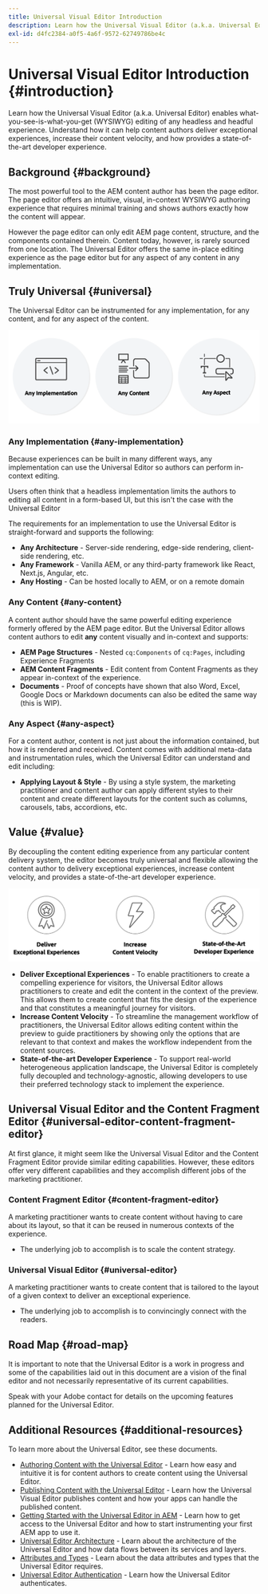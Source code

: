 ```yaml
---
title: Universal Visual Editor Introduction
description: Learn how the Universal Visual Editor (a.k.a. Universal Editor) enables what-you-see-is-what-you-get (WYSIWYG) editing of any headless and headful experience. Understand how it can help content authors deliver exceptional experiences, increase their content velocity, and how provides a state-of-the-art developer experience.
exl-id: d4fc2384-a0f5-4a6f-9572-62749786be4c
---
```


# Universal Visual Editor Introduction {#introduction}

Learn how the Universal Visual Editor (a.k.a. Universal Editor) enables what-you-see-is-what-you-get (WYSIWYG) editing of any headless and headful experience. Understand how it can help content authors deliver exceptional experiences, increase their content velocity, and how provides a state-of-the-art developer experience.

## Background {#background}

The most powerful tool to the AEM content author has been the page editor. The page editor offers an intuitive, visual, in-context WYSIWYG authoring experience that requires minimal training and shows authors exactly how the content will appear.

However the page editor can only edit AEM page content, structure, and the components contained therein. Content today, however, is rarely sourced from one location. The Universal Editor offers the same in-place editing experience as the page editor but for any aspect of any content in any implementation.

## Truly Universal {#universal}

The Universal Editor can be instrumented for any implementation, for any content, and for any aspect of the content.

![What makes it universal](assets/universal.png)

### Any Implementation {#any-implementation}

Because experiences can be built in many different ways, any implementation can use the Universal Editor so authors can perform in-context editing.

Users often think that a headless implementation limits the authors to editing all content in a form-based UI, but this isn't the case with the Universal Editor

The requirements for an implementation to use the Universal Editor is straight-forward and supports the following:

* **Any Architecture** - Server-side rendering, edge-side rendering, client-side rendering, etc.
* **Any Framework** - Vanilla AEM, or any third-party framework like React, Next.js, Angular, etc.
* **Any Hosting** - Can be hosted locally to AEM, or on a remote domain

### Any Content {#any-content}

A content author should have the same powerful editing experience formerly offered by the AEM page editor. But the Universal Editor allows content authors to edit **any** content visually and in-context and supports:

* **AEM Page Structures** - Nested `cq:Components` of `cq:Pages`, including Experience Fragments
* **AEM Content Fragments** - Edit content from Content Fragments as they appear in-context of the experience.
* **Documents** - Proof of concepts have shown that also Word, Excel, Google Docs or Markdown documents can also be edited the same way (this is WIP).

### Any Aspect {#any-aspect}

For a content author, content is not just about the information contained, but how it is rendered and received. Content comes with additional meta-data and instrumentation rules, which the Universal Editor can understand and edit including:

* **Applying Layout &amp; Style** - By using a style system, the marketing practitioner and content author can apply different styles to their content and create different layouts for the content such as columns, carousels, tabs, accordions, etc.

## Value {#value}

By decoupling the content editing experience from any particular content delivery system, the editor becomes truly universal and flexible allowing the content author to delivery exceptional experiences, increase content velocity, and provides a state-of-the-art developer experience.

![The value of the Universal Editor](assets/value.png)

* **Deliver Exceptional Experiences** - To enable practitioners to create a compelling experience for visitors, the Universal Editor allows practitioners to create and edit the content in the context of the preview. This allows them to create content that fits the design of the experience and that constitutes a meaningful journey for visitors.
* **Increase Content Velocity** - To streamline the management workflow of practitioners, the Universal Editor allows editing content within the preview to guide practitioners by showing only the options that are relevant to that context and makes the workflow independent from the content sources.
* **State-of-the-art Developer Experience** - To support real-world heterogeneous application landscape, the Universal Editor is completely fully decoupled and technology-agnostic, allowing developers to use their preferred technology stack to implement the experience.

## Universal Visual Editor and the Content Fragment Editor {#universal-editor-content-fragment-editor}

At first glance, it might seem like the Universal Visual Editor and the Content Fragment Editor provide similar editing capabilities. However, these editors offer very different capabilities and they accomplish different jobs of the marketing practitioner.

### Content Fragment Editor {#content-fragment-editor} 

A marketing practitioner wants to create content without having to care about its layout, so that it can be reused in numerous contexts of the experience.

* The underlying job to accomplish is to scale the content strategy.

### Universal Visual Editor {#universal-editor}

A marketing practitioner wants to create content that is tailored to the layout of a given context to deliver an exceptional experience.

* The underlying job to accomplish is to convincingly connect with the readers.

## Road Map {#road-map}

It is important to note that the Universal Editor is a work in progress and some of the capabilities laid out in this document are a vision of the final editor and not necessarily representative of its current capabilities.

Speak with your Adobe contact for details on the upcoming features planned for the Universal Editor.

## Additional Resources {#additional-resources}

To learn more about the Universal Editor, see these documents.

* [Authoring Content with the Universal Editor](authoring.md) - Learn how easy and intuitive it is for content authors to create content using the Universal Editor.
* [Publishing Content with the Universal Editor](publishing.md) - Learn how the Universal Visual Editor publishes content and how your apps can handle the published content.
* [Getting Started with the Universal Editor in AEM](getting-started.md) - Learn how to get access to the Universal Editor and how to start instrumenting your first AEM app to use it.
* [Universal Editor Architecture](architecture.md) - Learn about the architecture of the Universal Editor and how data flows between its services and layers.
* [Attributes and Types](attributes-types.md) - Learn about the data attributes and types that the Universal Editor requires.
* [Universal Editor Authentication](authentication.md) - Learn how the Universal Editor authenticates.
